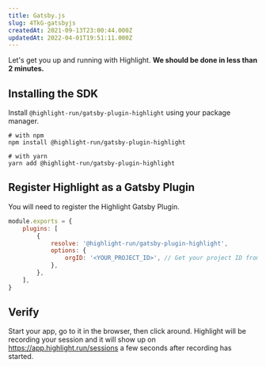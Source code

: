 ```yaml
---
title: Gatsby.js
slug: 4TkG-gatsbyjs
createdAt: 2021-09-13T23:00:44.000Z
updatedAt: 2022-04-01T19:51:11.000Z
---
```


Let's get you up and running with Highlight. **We should be done in less than 2 minutes.**

## Installing the SDK

Install `@highlight-run/gatsby-plugin-highlight` using your package manager.

```shell
# with npm
npm install @highlight-run/gatsby-plugin-highlight

# with yarn
yarn add @highlight-run/gatsby-plugin-highlight
```

## Register Highlight as a Gatsby Plugin

You will need to register the Highlight Gatsby Plugin.

```javascript
module.exports = {
	plugins: [
		{
			resolve: '@highlight-run/gatsby-plugin-highlight',
			options: {
				orgID: '<YOUR_PROJECT_ID>', // Get your project ID from https://app.highlight.run/setup
			},
		},
	],
}
```

## Verify

Start your app, go to it in the browser, then click around. Highlight will be recording your session and it will show up on <https://app.highlight.run/sessions> a few seconds after recording has started.
